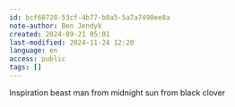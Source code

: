```yaml
---
id: bcf60728-53cf-4b77-b8a5-5a7a7490ee8a
note-author: Ben Jendyk
created: 2024-09-21 05:01
last-modified: 2024-11-24 12:20
language: en
access: public
tags: []
---
```


Inspiration beast man from midnight sun from black clover 

